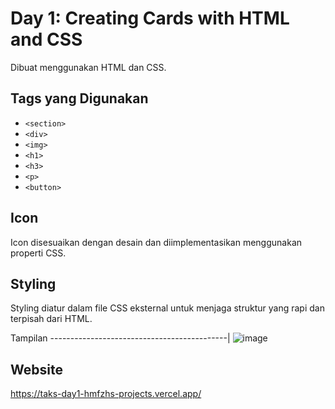 # Day 1: Creating Cards with HTML and CSS

Dibuat menggunakan HTML dan CSS.

## Tags yang Digunakan
- `<section>`
- `<div>`
- `<img>`
- `<h1>`
- `<h3>`
- `<p>`
- `<button>`

## Icon
Icon disesuaikan dengan desain dan diimplementasikan menggunakan properti CSS.

## Styling
Styling diatur dalam file CSS eksternal untuk menjaga struktur yang rapi dan terpisah dari HTML.


Tampilan 
--------------------------------------------|
![image](https://github.com/user-attachments/assets/ba9af3e1-44d7-4e32-a8cf-e3201347245f)

## Website
https://taks-day1-hmfzhs-projects.vercel.app/

